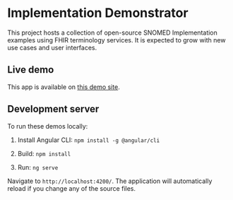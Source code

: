 # Implementation Demonstrator

This project hosts a collection of open-source SNOMED Implementation examples using FHIR terminology services. It is expected to grow  with new use cases and user interfaces.

## Live demo

This app is available on [this demo site](https://ihtsdo.github.io/sct-implementation-demonstrator/#/).

## Development server

To run these demos locally:

1. Install Angular CLI:
`npm install -g @angular/cli`

2. Build:
`npm install`

3. Run:
`ng serve` 

Navigate to `http://localhost:4200/`. The application will automatically reload if you change any of the source files.
